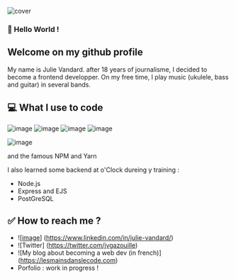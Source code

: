 ![cover](https://user-images.githubusercontent.com/69120522/129483264-5d31d50a-b799-496d-b340-061476d02946.jpeg)


### 🚀 Hello World ! 

## Welcome on my github profile
My name is Julie Vandard. after 18 years of journalisme, I decided to become a frontend developper.
On my free time, I play music (ukulele, bass and guitar) in several bands.

## 💻 What I use to code

![image](https://img.shields.io/badge/HTML5-E34F26?style=for-the-badge&logo=html5&logoColor=white) ![image](https://img.shields.io/badge/CSS3-1572B6?style=for-the-badge&logo=css3&logoColor=white) ![image](	https://img.shields.io/badge/JavaScript-323330?style=for-the-badge&logo=javascript&logoColor=F7DF1E) ![image](	https://img.shields.io/badge/React-20232A?style=for-the-badge&logo=react&logoColor=61DAFB)

![image](https://img.shields.io/badge/Redux-593D88?style=for-the-badge&logo=redux&logoColor=white)


and the famous NPM and Yarn

I also learned some backend at o'Clock dureing y training : 
- Node.js
- Express and EJS
- PostGreSQL

## ✅ How to reach me ?
- ![[image](https://img.shields.io/badge/Twitter-1DA1F2?style=for-the-badge&logo=twitter&logoColor=white)] (https://www.linkedin.com/in/julie-vandard/)
- ![Twitter] (https://twitter.com/jvgazouille)
- ![My blog about becoming a web dev (in french)] (https://lesmainsdanslecode.com)
- Porfolio : work in progress !

<!--
**juliedev-web/juliedev-web** is a ✨ _special_ ✨ repository because its `README.md` (this file) appears on your GitHub profile.

Here are some ideas to get you started:

- 🔭 I’m currently working on ...
- 🌱 I’m currently learning ...
- 👯 I’m looking to collaborate on ...
- 🤔 I’m looking for help with ...
- 💬 Ask me about ...
- 📫 How to reach me: ...
- 😄 Pronouns: ...
- ⚡ Fun fact: ...
-->
